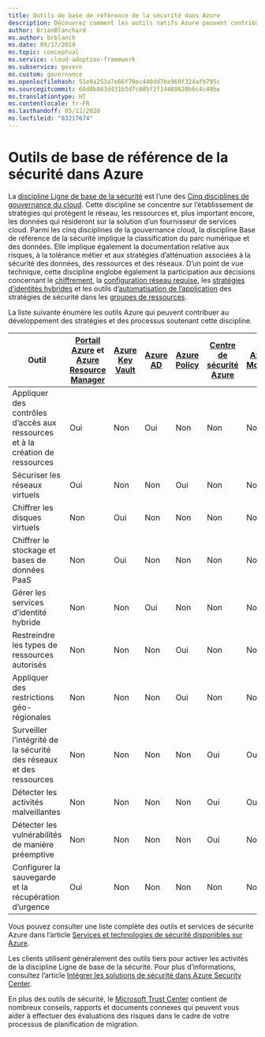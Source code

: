 ```yaml
---
title: Outils de base de référence de la sécurité dans Azure
description: Découvrez comment les outils natifs Azure peuvent contribuer à affiner les stratégies et les processus qui vont dans le sens de la discipline Ligne de base de la sécurité.
author: BrianBlanchard
ms.author: brblanch
ms.date: 09/17/2019
ms.topic: conceptual
ms.service: cloud-adoption-framework
ms.subservice: govern
ms.custom: governance
ms.openlocfilehash: 51e0a253a7e66f70ec440dd7be969f324afb795c
ms.sourcegitcommit: 60d8b863d431b5d7c005f2f14488620b6c4c49be
ms.translationtype: HT
ms.contentlocale: fr-FR
ms.lasthandoff: 05/12/2020
ms.locfileid: "83217674"
---
```

# <a name="security-baseline-tools-in-azure"></a>Outils de base de référence de la sécurité dans Azure

La [discipline Ligne de base de la sécurité](./index.md) est l’une des [Cinq disciplines de gouvernance du cloud](../governance-disciplines.md). Cette discipline se concentre sur l’établissement de stratégies qui protègent le réseau, les ressources et, plus important encore, les données qui résideront sur la solution d’un fournisseur de services cloud. Parmi les cinq disciplines de la gouvernance cloud, la discipline Base de référence de la sécurité implique la classification du parc numérique et des données. Elle implique également la documentation relative aux risques, à la tolérance métier et aux stratégies d’atténuation associées à la sécurité des données, des ressources et des réseaux. D’un point de vue technique, cette discipline englobe également la participation aux décisions concernant le [chiffrement](../../decision-guides/encryption/index.md), la [configuration réseau requise](../../decision-guides/software-defined-network/index.md), les [stratégies d’identités hybrides](../../decision-guides/identity/index.md) et les outils d’[automatisation de l’application](../../decision-guides/policy-enforcement/index.md) des stratégies de sécurité dans les [groupes de ressources](../../decision-guides/resource-consistency/index.md).

La liste suivante énumère les outils Azure qui peuvent contribuer au développement des stratégies et des processus soutenant cette discipline.

| Outil | [Portail Azure](https://azure.microsoft.com/features/azure-portal) et [Azure Resource Manager](https://docs.microsoft.com/azure/azure-resource-manager/management/overview)  | [Azure Key Vault](https://docs.microsoft.com/azure/key-vault)  | [Azure AD](https://docs.microsoft.com/azure/active-directory/fundamentals/active-directory-whatis) | [Azure Policy](https://docs.microsoft.com/azure/governance/policy/overview) | [Centre de sécurité Azure](https://docs.microsoft.com/azure/security-center/security-center-intro) | [Azure Monitor](https://docs.microsoft.com/azure/azure-monitor/overview) |
|------------------------------------------------------------|---------------------------------|-----------------|----------|--------------|-----------------------|---------------|
| Appliquer des contrôles d’accès aux ressources et à la création de ressources   | Oui                             | Non              | Oui      | Non           | Non                    | Non            |
| Sécuriser les réseaux virtuels                                    | Oui                             | Non              | Non       | Oui          | Non                    | Non            |
| Chiffrer les disques virtuels                                     | Non                              | Oui             | Non       | Non           | Non                    | Non            |
| Chiffrer le stockage et bases de données PaaS                         | Non                              | Oui             | Non       | Non           | Non                    | Non            |
| Gérer les services d’identité hybride                            | Non                              | Non              | Oui      | Non           | Non                    | Non            |
| Restreindre les types de ressources autorisés                         | Non                              | Non              | Non       | Oui          | Non                    | Non            |
| Appliquer des restrictions géo-régionales                          | Non                              | Non              | Non       | Oui          | Non                    | Non            |
| Surveiller l’intégrité de la sécurité des réseaux et des ressources          | Non                              | Non              | Non       | Non           | Oui                   | Oui           |
| Détecter les activités malveillantes                                  | Non                              | Non              | Non       | Non           | Oui                   | Oui           |
| Détecter les vulnérabilités de manière préemptive                        | Non                              | Non              | Non       | Non           | Oui                   | Non            |
| Configurer la sauvegarde et la récupération d’urgence                     | Oui                             | Non              | Non       | Non           | Non                    | Non            |

Vous pouvez consulter une liste complète des outils et services de sécurité Azure dans l’article [Services et technologies de sécurité disponibles sur Azure](https://docs.microsoft.com/azure/security/fundamentals/services-technologies).

Les clients utilisent généralement des outils tiers pour activer les activités de la discipline Ligne de base de la sécurité. Pour plus d’informations, consultez l’article [Intégrer les solutions de sécurité dans Azure Security Center](https://docs.microsoft.com/azure/security-center/security-center-partner-integration).

En plus des outils de sécurité, le [Microsoft Trust Center](https://www.microsoft.com/microsoft-365/business/compliance-solutions#office-KeyMessages-k3j63yo) contient de nombreux conseils, rapports et documents connexes qui peuvent vous aider à effectuer des évaluations des risques dans le cadre de votre processus de planification de migration.
